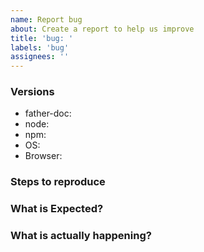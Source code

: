 ```yaml
---
name: Report bug
about: Create a report to help us improve
title: 'bug: '
labels: 'bug'
assignees: ''
---
```


<!--
- Try to search for your issue, it may have already been answered or even fixed in the development version.

- Check if the issue is reproducible with the latest stable version of father-doc. If you are using a pre-release, please indicate the specific version you are using.

- It is **required** that you clearly describe the steps necessary to reproduce the issue you are running into. Issues with no clear repro steps will not be triaged. If an issue labeled "need repro" receives no further input from the issue author for more than 5 days, it will be closed.

- If your issue is resolved but still open, don’t hesitate to close it. In case you found a solution by yourself, it could be helpful to explain how you fixed it.
-->

### Versions
- father-doc:
- node:
- npm:
- OS:
- Browser:

### Steps to reproduce

### What is Expected?

### What is actually happening?
